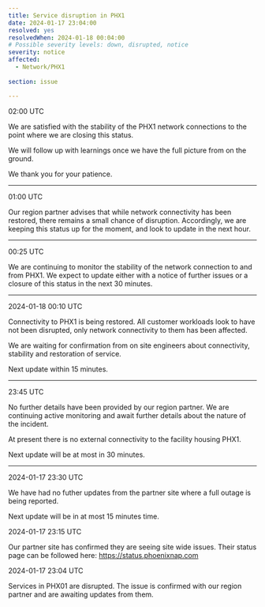 ```yaml
---
title: Service disruption in PHX1
date: 2024-01-17 23:04:00
resolved: yes
resolvedWhen: 2024-01-18 00:04:00
# Possible severity levels: down, disrupted, notice
severity: notice 
affected:
  - Network/PHX1
    
section: issue

---
```


02:00 UTC

We are satisfied with the stability of the PHX1 network connections to the point where we are closing this status.

We will follow up with learnings once we have the full picture from on the ground.

We thank you for your patience.

---

01:00 UTC

Our region partner advises that while network connectivity has been restored, there remains a small chance of disruption. Accordingly, we are keeping this status up for the moment, and look to update in the next hour.

---

00:25 UTC

We are continuing to monitor the stability of the network connection to and from PHX1. We expect to update either with a notice of further issues or a closure of this status in the next 30 minutes.

---

2024-01-18 00:10 UTC

Connectivity to PHX1 is being restored. All customer workloads look to have not been disrupted, only network connectivity to them has been affected.

We are waiting for confirmation from on site engineers about connectivity, stability and restoration of service.

Next update within 15 minutes.

---

23:45 UTC

No further details have been provided by our region partner. We are continuing active monitoring and await further details about the nature of the incident.

At present there is no external connectivity to the facility housing PHX1.

Next update will be at most in 30 minutes.

---

2024-01-17 23:30 UTC

We have had no futher updates from the partner site where a full outage is being reported. 

Next update will be in at most 15 minutes time.

2024-01-17 23:15 UTC

Our partner site has confirmed they are seeing site wide issues. Their status page can be followed here: https://status.phoenixnap.com

2024-01-17 23:04 UTC

Services in PHX01 are disrupted. The issue is confirmed with our region partner and are awaiting updates from them. 


